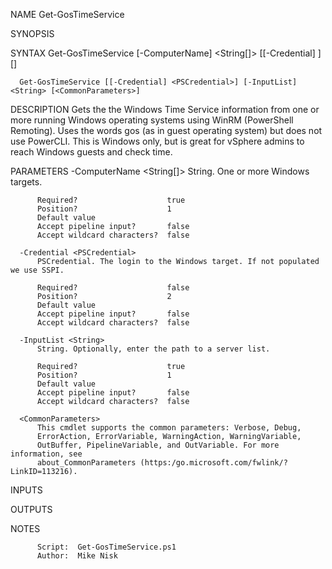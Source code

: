   NAME
      Get-GosTimeService

  SYNOPSIS


  SYNTAX
      Get-GosTimeService [-ComputerName] <String[]> [[-Credential] <PSCredential>] [<CommonParameters>]

      Get-GosTimeService [[-Credential] <PSCredential>] [-InputList] <String> [<CommonParameters>]


  DESCRIPTION
      Gets the the Windows Time Service information from one or more running Windows operating systems using WinRM (PowerShell Remoting).
      Uses the words gos (as in guest operating system) but does not use PowerCLI. This is Windows only, but is great for vSphere admins
      to reach Windows guests and check time.


  PARAMETERS
      -ComputerName <String[]>
          String. One or more Windows targets.

          Required?                    true
          Position?                    1
          Default value
          Accept pipeline input?       false
          Accept wildcard characters?  false

      -Credential <PSCredential>
          PSCredential. The login to the Windows target. If not populated we use SSPI.

          Required?                    false
          Position?                    2
          Default value
          Accept pipeline input?       false
          Accept wildcard characters?  false

      -InputList <String>
          String. Optionally, enter the path to a server list.

          Required?                    true
          Position?                    1
          Default value
          Accept pipeline input?       false
          Accept wildcard characters?  false

      <CommonParameters>
          This cmdlet supports the common parameters: Verbose, Debug,
          ErrorAction, ErrorVariable, WarningAction, WarningVariable,
          OutBuffer, PipelineVariable, and OutVariable. For more information, see
          about_CommonParameters (https:/go.microsoft.com/fwlink/?LinkID=113216).

  INPUTS

  OUTPUTS

  NOTES


          Script:  Get-GosTimeService.ps1
          Author:  Mike Nisk
